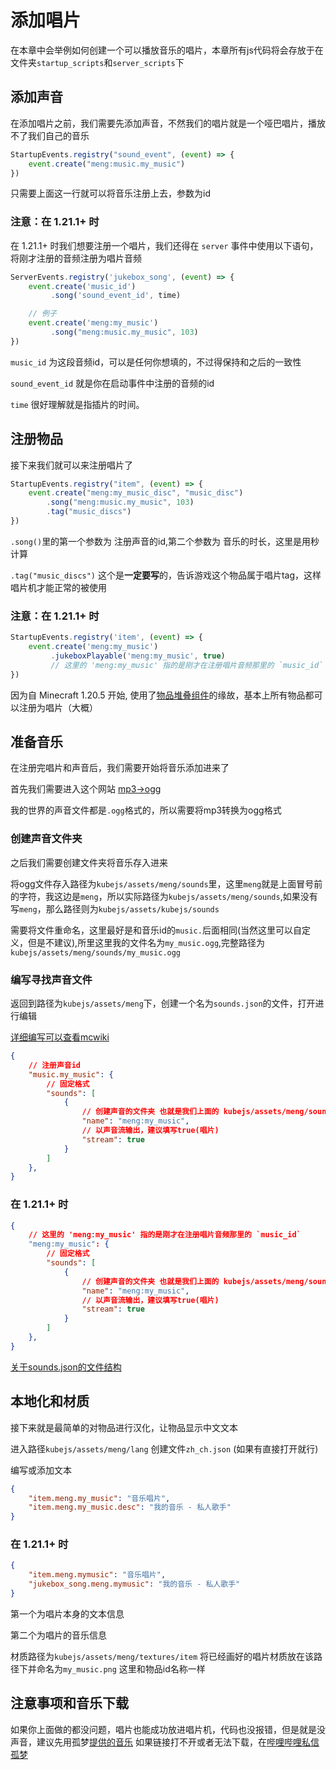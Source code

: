 # 添加唱片

在本章中会举例如何创建一个可以播放音乐的唱片，本章所有js代码将会存放于在文件夹`startup_scripts`和`server_scripts`下

## 添加声音

在添加唱片之前，我们需要先添加声音，不然我们的唱片就是一个哑巴唱片，播放不了我们自己的音乐

```js
StartupEvents.registry("sound_event", (event) => {
    event.create("meng:music.my_music")
})
```

只需要上面这一行就可以将音乐注册上去，参数为id

### 注意：在 1.21.1+ 时

在 1.21.1+ 时我们想要注册一个唱片，我们还得在 `server` 事件中使用以下语句，将刚才注册的音频注册为唱片音频

```js
ServerEvents.registry('jukebox_song', (event) => {
    event.create('music_id')
         .song('sound_event_id', time)

    // 例子
    event.create('meng:my_music')
         .song("meng:music.my_music", 103)
})
```

`music_id` 为这段音频id，可以是任何你想填的，不过得保持和之后的一致性

`sound_event_id` 就是你在启动事件中注册的音频的id

`time` 很好理解就是指插片的时间。

## 注册物品

接下来我们就可以来注册唱片了

```js
StartupEvents.registry("item", (event) => {
    event.create("meng:my_music_disc", "music_disc")
        .song("meng:music.my_music", 103)
        .tag("music_discs")
})
```

`.song()`里的第一个参数为 注册声音的id,第二个参数为 音乐的时长，这里是用秒计算

`.tag("music_discs")` 这个是**一定要写**的，告诉游戏这个物品属于唱片tag，这样唱片机才能正常的被使用

### 注意：在 1.21.1+ 时

```js
StartupEvents.registry('item', (event) => {
    event.create('meng:my_music')
         .jukeboxPlayable('meng:my_music', true)
         // 这里的 'meng:my_music' 指的是刚才在注册唱片音频那里的 `music_id`
})
```

因为自 Minecraft 1.20.5 开始, 使用了[物品堆叠组件](https://minecraft.wiki/w/Data_component_format)的缘故，基本上所有物品都可以注册为唱片（大概）

## 准备音乐

在注册完唱片和声音后，我们需要开始将音乐添加进来了

首先我们需要进入这个网站 [mp3->ogg](https://audio.online-convert.com/convert-to-ogg)

我的世界的声音文件都是`.ogg`格式的，所以需要将mp3转换为ogg格式

### 创建声音文件夹

之后我们需要创建文件夹将音乐存入进来

将ogg文件存入路径为`kubejs/assets/meng/sounds`里，这里`meng`就是上面冒号前的字符，我这边是`meng`，所以实际路径为`kubejs/assets/meng/sounds`,如果没有写`meng`，那么路径则为`kubejs/assets/kubejs/sounds`

需要将文件重命名，这里最好是和音乐id的`music.`后面相同(当然这里可以自定义，但是不建议),所里这里我的文件名为`my_music.ogg`,完整路径为`kubejs/assets/meng/sounds/my_music.ogg`

### 编写寻找声音文件

返回到路径为`kubejs/assets/meng`下，创建一个名为`sounds.json`的文件，打开进行编辑

[详细编写可以查看mcwiki](https://zh.minecraft.wiki/w/Sounds.json?variant=zh-cn)

```json
{
    // 注册声音id
    "music.my_music": {
        // 固定格式
        "sounds": [
            {
                // 创建声音的文件夹 也就是我们上面的 kubejs/assets/meng/sounds
                "name": "meng:my_music",
                // 以声音流输出，建议填写true(唱片)
                "stream": true
            }
        ]
    },
}
```

### 在 1.21.1+ 时

```json
{
    // 这里的 'meng:my_music' 指的是刚才在注册唱片音频那里的 `music_id`
    "meng:my_music": {
        // 固定格式
        "sounds": [
            {
                // 创建声音的文件夹 也就是我们上面的 kubejs/assets/meng/sounds
                "name": "meng:my_music",
                // 以声音流输出，建议填写true(唱片)
                "stream": true
            }
        ]
    },
}
```

[关于sounds.json的文件结构](../../../Digression/SoundsJson.md)

## 本地化和材质

接下来就是最简单的对物品进行汉化，让物品显示中文文本

进入路径`kubejs/assets/meng/lang` 创建文件`zh_ch.json` (如果有直接打开就行)

编写或添加文本

```json
{
    "item.meng.my_music": "音乐唱片",
    "item.meng.my_music.desc": "我的音乐 - 私人歌手"
}
```

### 在 1.21.1+ 时

```json
{
    "item.meng.mymusic": "音乐唱片",
    "jukebox_song.meng.mymusic": "我的音乐 - 私人歌手"
}
```

第一个为唱片本身的文本信息

第二个为唱片的音乐信息

材质路径为`kubejs/assets/meng/textures/item` 将已经画好的唱片材质放在该路径下并命名为`my_music.png` 这里和物品id名称一样

## 注意事项和音乐下载

如果你上面做的都没问题，唱片也能成功放进唱片机，代码也没报错，但是就是没声音，建议先用孤梦[提供的音乐](https://gitee.com/gumengmengs/kubejs-course/blob/main/files/my_music.ogg) 如果链接打不开或者无法下载，在[哔哩哔哩私信孤梦](https://space.bilibili.com/16632546)
